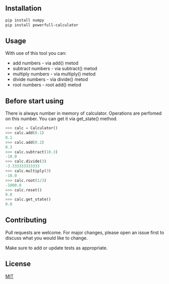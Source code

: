 ## Installation

```sh
pip install numpy
pip install powerfull-calculator
```

## Usage

With use of this tool you can:

-  add numbers - via add() metod
-  subtract numbers - via subtract() metod
-  multiply numbers - via multiply() metod
-  divide numbers - via divide() metod
-  root numbers - root add() metod
## Before start using

There is always number in memory of calculator.
Operations are perfomed on this number.
You can get it via get_state() method.

```python
>>> calc = Calculator()
>>> calc.add(0.1)
0.1
>>> calc.add(0.2)
0.3
>>> calc.subtract(10.3)
-10.0
>>> calc.divide(3)
-3.333333333333
>>> calc.multiply(3)
-10.0
>>> calc.root(1/3)
-1000.0
>>> calc.reset()
0.0
>>> calc.get_state()
0.0
```


## Contributing

Pull requests are welcome. For major changes, please open an issue first to discuss what you would like to change.

Make sure to add or update tests as appropriate.


## License

[MIT](https://choosealicense.com/licenses/mit/)
